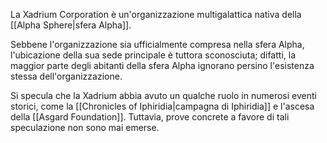La Xadrium Corporation è un'organizzazione multigalattica nativa della [[Alpha Sphere|sfera Alpha]].

Sebbene l'organizzazione sia ufficialmente compresa nella sfera Alpha, l'ubicazione della sua sede principale è tuttora sconosciuta; difatti, la maggior parte degli abitanti della sfera Alpha ignorano persino l'esistenza stessa dell'organizzazione.

Si specula che la Xadrium abbia avuto un qualche ruolo in numerosi eventi storici, come la [[Chronicles of Iphiridia|campagna di Iphiridia]] e l'ascesa della [[Asgard Foundation]]. Tuttavia, prove concrete a favore di tali speculazione non sono mai emerse.